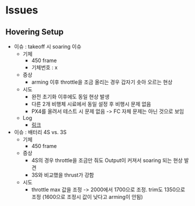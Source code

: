 # Issues
## Hovering Setup
 * 이슈 : takeoff 시 soaring 이슈
   * 기체
     * 450 frame
     * 기체번호 : x
   * 증상
     * arming 이후 throttle을 조금 올리는 경우 갑자기 솟아 오르는 현상
   * 시도
     * 완전 초기화 이후에도 동일 현상 발생
     * 다른 2개 비행체 시료에서 동일 설정 후 비행시 문제 없음
     * PX4를 올려서 테스트 시 문제 없음 -> FC 자체 문제는 아닌 것으로 보임
   * Log
     * [링크](logs/190305_soaring.bin)
 * 이슈 : 배터리 4S vs. 3S
   * 기체 
     * 450 frame
   * 증상
     * 4S의 경우 throttle을 조금만 줘도 Output이 커져서 soaring 되는 현상 발견
     * 3S와 비교했을 thrust가 강함
   * 시도
     * throttle max 값을 조정 -> 2000에서 1700으로 조정. trim도 1350으로 조정 (1600으로 조정시 값이 낮다고 arming이 안됨)
